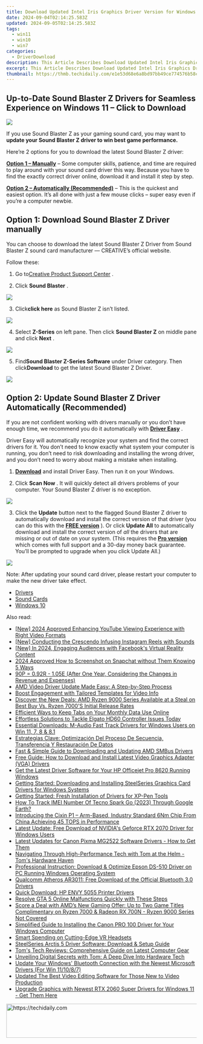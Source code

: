 ```yaml
---
title: Download Updated Intel Iris Graphics Driver Version for Windows 10/11 – Enhance Your Experience
date: 2024-09-04T02:14:25.583Z
updated: 2024-09-05T02:14:25.583Z
tags:
  - win11
  - win10
  - win7
categories:
  - DriverDownload
description: This Article Describes Download Updated Intel Iris Graphics Driver Version for Windows 10/11 – Enhance Your Experience
excerpt: This Article Describes Download Updated Intel Iris Graphics Driver Version for Windows 10/11 – Enhance Your Experience
thumbnail: https://thmb.techidaily.com/e1e53d68e6a8bd97bb49ce774576b58cc661b7caf15fc6fdb1157408db40b882.jpg
---
```


## Up-to-Date Sound Blaster Z Drivers for Seamless Experience on Windows 11 – Click to Download

![](https://images.drivereasy.com/wp-content/uploads/2017/02/hero-sbz-1-e1487735850209.png)

 If you use Sound Blaster Z as your gaming sound card, you may want to **update your Sound Blaster Z driver to win best game performance.**

 Here’re 2 options for you to download the latest Sound Blaster Z driver:

[**Option 1 – Manually**](https://tools.techidaily.com/drivereasy/download/) – Some computer skills, patience, and time are required to play around with your sound card driver this way. Because you have to find the exactly correct driver online, download it and install it step by step.

**[Option 2 – Automatically (Recommended)](https://www.drivereasy.com/knowledge/sound-blaster-z-driver-download-windows-10/#option2)**  – This is the quickest and easiest option. It’s all done with just a few mouse clicks – super easy even if you’re a computer newbie.

## Option 1: Download Sound Blaster Z Driver manually

 You can choose to download the latest Sound Blaster Z Driver from Sound Blaster Z sound card manufacturer — CREATIVE’s official website.

Follow these:

 1) Go to[Creative Product Support Center](http://support.creative.com/?%5Fga=1.60682088.478285597.1487728150) .

 2) Click **Sound Blaster** .

![](https://images.drivereasy.com/wp-content/uploads/2017/02/1-27.png)

 3) Click**click here** as Sound Blaster Z isn’t listed.

![](https://images.drivereasy.com/wp-content/uploads/2017/02/2-26.png)

 4) Select **Z-Series**  on left pane. Then click **Sound Blaster Z**  on middle pane and click **Next** .

![](https://images.drivereasy.com/wp-content/uploads/2017/02/3-19.png)

 5) Find**Sound Blaster Z-Series Software** under Driver category. Then click**Download** to get the latest Sound Blaster Z Driver.

![](https://images.drivereasy.com/wp-content/uploads/2017/02/4-16.png)

## Option 2: Update Sound Blaster Z Driver Automatically (Recommended)

 If you are not confident working with drivers manually or you don’t have enough time, we recommend you do it automatically with **[Driver Easy](https://tools.techidaily.com/drivereasy/download/)** .

 Driver Easy will automatically recognize your system and find the correct drivers for it. You don’t need to know exactly what system your computer is running, you don’t need to risk downloading and installing the wrong driver, and you don’t need to worry about making a mistake when installing.

 1) **[Download](https://tools.techidaily.com/drivereasy/download/)**   and install Driver Easy. Then run it on your Windows.

 2) Click **Scan Now** .  It will quickly detect all drivers problems of your computer. Your Sound Blaster Z driver is no exception.

![](https://images.drivereasy.com/wp-content/uploads/2017/10/img_59edc1f8e7470.jpg)

 3) Click the **Update**  button next to the flagged Sound Blaster Z driver to automatically download and install the correct version of that driver (you can do this with the **[FREE version](https://tools.techidaily.com/drivereasy/download/)**  ).
Or click **Update All**  to automatically download and install the correct version of _all_  the drivers that are missing or out of date on your system. (This requires the **[Pro version](https://tools.techidaily.com/drivereasy/download/)**  which comes with full support and a 30-day money back guarantee. You’ll be prompted to upgrade when you click Update All.)

![](https://images.drivereasy.com/wp-content/uploads/2017/02/Sound-Z.jpg)

 Note: After updating your sound card driver, please restart your computer to make the new driver take effect.

* [Drivers](https://tools.techidaily.com/drivereasy/download/)
* [Sound Cards](https://tools.techidaily.com/drivereasy/download/)
* [Windows 10](https://tools.techidaily.com/drivereasy/download/)

<ins class="adsbygoogle"
     style="display:block"
     data-ad-format="autorelaxed"
     data-ad-client="ca-pub-7571918770474297"
     data-ad-slot="1223367746"></ins>



<ins class="adsbygoogle"
     style="display:block"
     data-ad-client="ca-pub-7571918770474297"
     data-ad-slot="8358498916"
     data-ad-format="auto"
     data-full-width-responsive="true"></ins>

<span class="atpl-alsoreadstyle">Also read:</span>
<div><ul>
<li><a href="https://youtube-tips.techidaily.com/024-approved-enhancing-youtube-viewing-experience-with-right-video-formats/"><u>[New] 2024 Approved  Enhancing YouTube Viewing Experience with Right Video Formats</u></a></li>
<li><a href="https://instagram-videos.techidaily.com/new-conducting-the-crescendo-infusing-instagram-reels-with-sounds/"><u>[New] Conducting the Crescendo  Infusing Instagram Reels with Sounds</u></a></li>
<li><a href="https://facebook-videos.techidaily.com/new-in-2024-engaging-audiences-with-facebooks-virtual-reality-content/"><u>[New] In 2024, Engaging Audiences with Facebook's Virtual Reality Content</u></a></li>
<li><a href="https://snapchat-videos.techidaily.com/2024-approved-how-to-screenshot-on-snapchat-without-them-knowing-5-ways/"><u>2024 Approved  How to Screenshot on Snapchat without Them Knowing  5 Ways</u></a></li>
<li><a href="https://hardware-help.techidaily.com/90p-092r-105e-after-one-year-considering-the-changes-in-revenue-and-expenses/"><u>90P = 0.92R - 1.05E (After One Year, Considering the Changes in Revenue and Expenses)</u></a></li>
<li><a href="https://hardware-help.techidaily.com/amd-video-driver-update-made-easy-a-step-by-step-process/"><u>AMD Video Driver Update Made Easy: A Step-by-Step Process</u></a></li>
<li><a href="https://youtube-video-recordings.techidaily.com/boost-engagement-with-tailored-templates-for-video-info/"><u>Boost Engagement with Tailored Templates for Video Info</u></a></li>
<li><a href="https://hardware-help.techidaily.com/discover-the-new-deals-amd-ryzen-9000-series-available-at-a-steal-on-best-buy-vs-ryzen-7000s-initial-release-rates/"><u>Discover the New Deals: AMD Ryzen 9000 Series Available at a Steal on Best Buy Vs. Ryzen 7000'S Initial Release Rates</u></a></li>
<li><a href="https://tech-renaissance.techidaily.com/efficient-ways-to-keep-tabs-on-your-monthly-data-use-online/"><u>Efficient Ways to Keep Tabs on Your Monthly Data Use Online</u></a></li>
<li><a href="https://hardware-help.techidaily.com/1722972498661-effortless-solutions-to-tackle-elgato-hd60-controller-issues-today/"><u>Effortless Solutions to Tackle Elgato HD60 Controller Issues Today</u></a></li>
<li><a href="https://hardware-help.techidaily.com/essential-downloads-m-audio-fast-track-drivers-for-windows-users-on-win-11-7-8-and-81/"><u>Essential Downloads: M-Audio Fast Track Drivers for Windows Users on Win 11, 7, 8 & 8.1</u></a></li>
<li><a href="https://eaxpv-info.techidaily.com/estrategias-clave-optimizacion-del-proceso-de-secuencia-transferencia-y-restauracion-de-datos/"><u>Estrategias Clave: Optimización Del Proceso De Secuencia, Transferencia Y Restauración De Datos</u></a></li>
<li><a href="https://hardware-help.techidaily.com/fast-and-simple-guide-to-downloading-and-updating-amd-smbus-drivers/"><u>Fast & Simple Guide to Downloading and Updating AMD SMBus Drivers</u></a></li>
<li><a href="https://hardware-help.techidaily.com/free-guide-how-to-download-and-install-latest-video-graphics-adapter-vga-drivers/"><u>Free Guide: How to Download and Install Latest Video Graphics Adapter (VGA) Drivers</u></a></li>
<li><a href="https://hardware-help.techidaily.com/get-the-latest-driver-software-for-your-hp-officejet-pro-8620-running-windows/"><u>Get the Latest Driver Software for Your HP Officejet Pro 8620 Running Windows</u></a></li>
<li><a href="https://hardware-help.techidaily.com/getting-started-downloading-and-installing-steelseries-graphics-card-drivers-for-windows-systems/"><u>Getting Started: Downloading and Installing SteelSeries Graphics Card Drivers for Windows Systems</u></a></li>
<li><a href="https://hardware-help.techidaily.com/getting-started-fresh-installation-of-drivers-for-xp-pen-tools/"><u>Getting Started: Fresh Installation of Drivers for XP-Pen Tools</u></a></li>
<li><a href="https://unlock-android.techidaily.com/how-to-track-imei-number-of-tecno-spark-go-2023-through-google-earth-by-drfone-android/"><u>How To Track IMEI Number Of Tecno Spark Go (2023) Through Google Earth?</u></a></li>
<li><a href="https://hardware-help.techidaily.com/1723262330052-introducing-the-cixin-p1-arm-based-industry-standard-6nm-chip-from-china-achieving-45-tops-in-performance/"><u>Introducing the Cixin P1 – Arm-Based, Industry Standard 6Nm Chip From China Achieving 45 TOPS in Performance</u></a></li>
<li><a href="https://hardware-help.techidaily.com/latest-update-free-download-of-nvidias-geforce-rtx-2070-driver-for-windows-users/"><u>Latest Update: Free Download of NVIDIA's Geforce RTX 2070 Driver for Windows Users</u></a></li>
<li><a href="https://hardware-help.techidaily.com/latest-updates-for-canon-pixma-mg2522-software-drivers-how-to-get-them/"><u>Latest Updates for Canon Pixma MG2522 Software Drivers - How to Get Them</u></a></li>
<li><a href="https://hardware-help.techidaily.com/navigating-through-high-performance-tech-with-tom-at-the-helm-toms-hardware-haven/"><u>Navigating Through High-Performance Tech with Tom at the Helm - Tom's Hardware Haven</u></a></li>
<li><a href="https://hardware-help.techidaily.com/professional-instruction-download-and-optimize-epson-ds-510-driver-on-pc-running-windows-operating-system/"><u>Professional Instruction: Download & Optimize Epson DS-510 Driver on PC Running Windows Operating System</u></a></li>
<li><a href="https://hardware-help.techidaily.com/qualcomm-atheros-ar3011-free-download-of-the-official-bluetooth-30-drivers/"><u>Qualcomm Atheros AR3011: Free Download of the Official Bluetooth 3.0 Drivers</u></a></li>
<li><a href="https://hardware-help.techidaily.com/quick-download-hp-envy-5055-printer-drivers/"><u>Quick Download: HP ENVY 5055 Printer Drivers</u></a></li>
<li><a href="https://win-blog.techidaily.com/resolve-gta-5-online-malfunctions-quickly-with-these-steps/"><u>Resolve GTA 5 Online Malfunctions Quickly with These Steps</u></a></li>
<li><a href="https://hardware-help.techidaily.com/score-a-deal-with-amds-new-gaming-offer-up-to-two-game-titles-complimentary-on-ryzen-7000-and-radeon-rx-700n-ryzen-9000-series-not-covered/"><u>Score a Deal with AMD’s New Gaming Offer: Up to Two Game Titles Complimentary on Ryzen 7000 & Radeon RX 700N - Ryzen 9000 Series Not Covered</u></a></li>
<li><a href="https://hardware-help.techidaily.com/simplified-guide-to-installing-the-canon-pro-100-driver-for-your-windows-computer/"><u>Simplified Guide to Installing the Canon PRO 100 Driver for Your Windows Computer</u></a></li>
<li><a href="https://games-able.techidaily.com/smart-spending-on-cutting-edge-vr-headsets/"><u>Smart Spending on Cutting-Edge VR Headsets</u></a></li>
<li><a href="https://hardware-help.techidaily.com/steelseries-arctis-5-driver-software-download-and-setup-guide/"><u>SteelSeries Arctis 5 Driver Software: Download & Setup Guide</u></a></li>
<li><a href="https://hardware-help.techidaily.com/toms-tech-reviews-comprehensive-guide-on-latest-computer-gear/"><u>Tom's Tech Reviews: Comprehensive Guide on Latest Computer Gear</u></a></li>
<li><a href="https://hardware-help.techidaily.com/unveiling-digital-secrets-with-tom-a-deep-dive-into-hardware-tech/"><u>Unveiling Digital Secrets with Tom: A Deep Dive Into Hardware Tech</u></a></li>
<li><a href="https://hardware-help.techidaily.com/update-your-windows-bluetooth-connection-with-the-newest-microsoft-drivers-for-win-111087/"><u>Update Your Windows' Bluetooth Connection with the Newest Microsoft Drivers (For Win 11/10/8/7)</u></a></li>
<li><a href="https://smart-video-creator.techidaily.com/updated-the-best-video-editing-software-for-those-new-to-video-production/"><u>Updated The Best Video Editing Software for Those New to Video Production</u></a></li>
<li><a href="https://hardware-help.techidaily.com/upgrade-graphics-with-newest-rtx-2060-super-drivers-for-windows-11-get-them-here/"><u>Upgrade Graphics with Newest RTX 2060 Super Drivers for Windows 11 - Get Them Here</u></a></li>
</ul></div>

<!-- affiliate ads begin -->
<a href="https://aligracehair.sjv.io/c/5597632/2087267/19272" target="_top" id="2087267">
  <img src="//a.impactradius-go.com/display-ad/19272-2087267" border="0" alt="https://techidaily.com" width="728" height="90"/>
</a>
<img height="0" width="0" src="https://aligracehair.sjv.io/i/5597632/2087267/19272" style="position:absolute;visibility:hidden;" border="0" />
<!-- affiliate ads end -->